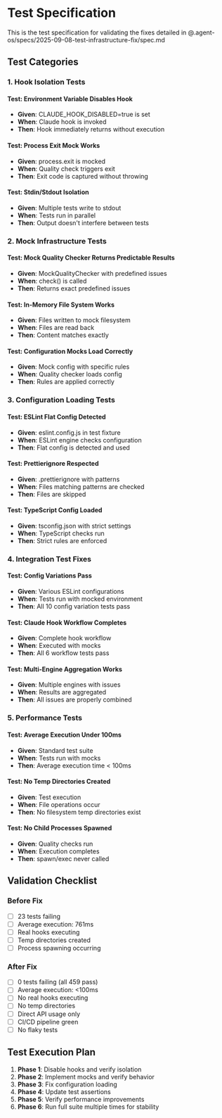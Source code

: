 # Test Specification

This is the test specification for validating the fixes detailed in
@.agent-os/specs/2025-09-08-test-infrastructure-fix/spec.md

## Test Categories

### 1. Hook Isolation Tests

#### Test: Environment Variable Disables Hook

- **Given**: CLAUDE_HOOK_DISABLED=true is set
- **When**: Claude hook is invoked
- **Then**: Hook immediately returns without execution

#### Test: Process Exit Mock Works

- **Given**: process.exit is mocked
- **When**: Quality check triggers exit
- **Then**: Exit code is captured without throwing

#### Test: Stdin/Stdout Isolation

- **Given**: Multiple tests write to stdout
- **When**: Tests run in parallel
- **Then**: Output doesn't interfere between tests

### 2. Mock Infrastructure Tests

#### Test: Mock Quality Checker Returns Predictable Results

- **Given**: MockQualityChecker with predefined issues
- **When**: check() is called
- **Then**: Returns exact predefined issues

#### Test: In-Memory File System Works

- **Given**: Files written to mock filesystem
- **When**: Files are read back
- **Then**: Content matches exactly

#### Test: Configuration Mocks Load Correctly

- **Given**: Mock config with specific rules
- **When**: Quality checker loads config
- **Then**: Rules are applied correctly

### 3. Configuration Loading Tests

#### Test: ESLint Flat Config Detected

- **Given**: eslint.config.js in test fixture
- **When**: ESLint engine checks configuration
- **Then**: Flat config is detected and used

#### Test: Prettierignore Respected

- **Given**: .prettierignore with patterns
- **When**: Files matching patterns are checked
- **Then**: Files are skipped

#### Test: TypeScript Config Loaded

- **Given**: tsconfig.json with strict settings
- **When**: TypeScript checks run
- **Then**: Strict rules are enforced

### 4. Integration Test Fixes

#### Test: Config Variations Pass

- **Given**: Various ESLint configurations
- **When**: Tests run with mocked environment
- **Then**: All 10 config variation tests pass

#### Test: Claude Hook Workflow Completes

- **Given**: Complete hook workflow
- **When**: Executed with mocks
- **Then**: All 6 workflow tests pass

#### Test: Multi-Engine Aggregation Works

- **Given**: Multiple engines with issues
- **When**: Results are aggregated
- **Then**: All issues are properly combined

### 5. Performance Tests

#### Test: Average Execution Under 100ms

- **Given**: Standard test suite
- **When**: Tests run with mocks
- **Then**: Average execution time < 100ms

#### Test: No Temp Directories Created

- **Given**: Test execution
- **When**: File operations occur
- **Then**: No filesystem temp directories exist

#### Test: No Child Processes Spawned

- **Given**: Quality checks run
- **When**: Execution completes
- **Then**: spawn/exec never called

## Validation Checklist

### Before Fix

- [ ] 23 tests failing
- [ ] Average execution: 761ms
- [ ] Real hooks executing
- [ ] Temp directories created
- [ ] Process spawning occurring

### After Fix

- [ ] 0 tests failing (all 459 pass)
- [ ] Average execution: <100ms
- [ ] No real hooks executing
- [ ] No temp directories
- [ ] Direct API usage only
- [ ] CI/CD pipeline green
- [ ] No flaky tests

## Test Execution Plan

1. **Phase 1**: Disable hooks and verify isolation
2. **Phase 2**: Implement mocks and verify behavior
3. **Phase 3**: Fix configuration loading
4. **Phase 4**: Update test assertions
5. **Phase 5**: Verify performance improvements
6. **Phase 6**: Run full suite multiple times for stability
